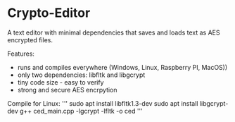 # Crypto-Editor
A text editor with minimal dependencies that saves and loads text as AES encrypted files. 

Features:
* runs and compiles everywhere (Windows, Linux, Raspberry PI, MacOS))
* only two dependencies: libfltk and libgcrypt
* tiny code size - easy to verify
* strong and secure AES encrpytion

Compile for Linux:
'''
sudo apt install libfltk1.3-dev
sudo apt install libgcrypt-dev
g++ ced_main.cpp -lgcrypt -lfltk -o ced
'''

